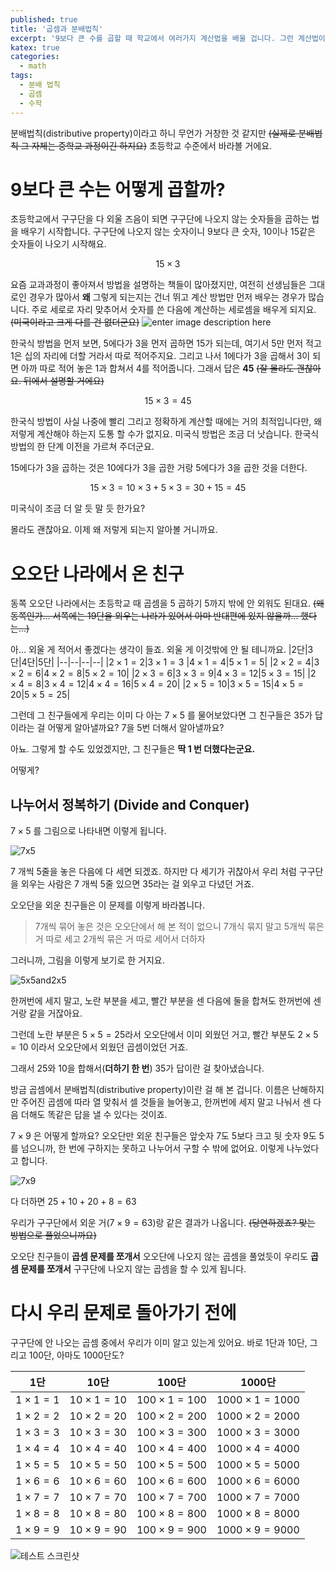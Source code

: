```yaml
---
published: true
title: '곱셈과 분배법칙'
excerpt: '9보다 큰 수를 곱할 때 학교에서 여러가지 계산법을 배울 겁니다. 그런 계산법이 왜 나왔는지 하나씩 살펴 봅시다'
katex: true
categories:
  - math
tags:
  - 분배 법칙
  - 곱셈
  - 수학
---
```


분배법칙(distributive property)이라고 하니 무언가 거창한 것 같지만 ~~(실제로 분배법칙 그 자체는 중학교 과정이긴 하지요)~~ 초등학교 수준에서 바라볼 거에요.

# 9보다 큰 수는 어떻게 곱할까?
초등학교에서 구구단을 다 외울 즈음이 되면 구구단에 나오지 않는 숫자들을 곱하는 법을 배우기 시작합니다. 구구단에 나오지 않는 숫자이니 9보다 큰 숫자, 10이나 15같은 숫자들이 나오기 시작해요.

$$ 15 \times 3 $$

요즘 교과과정이 좋아져서 방법을 설명하는 책들이 많아졌지만, 여전히 선생님들은 그대로인 경우가 많아서 **왜** 그렇게 되는지는 건너 뛰고 계산 방법만 먼저 배우는 경우가 많습니다. 주로 세로로 자리 맞추어서 숫자를 쓴 다음에 계산하는 세로셈을 배우게 되지요. ~~(미국이라고 크게 다를 건 없더군요)~~
![enter image description here](https://lh3.googleusercontent.com/mRmt9QcaFIGtOMO_20DmPW92yv2b6QqpGY4qudAjrYr1wgkaOyQ3NNqeoMZ7EZp8tk-X2GTYEt8x)

한국식 방법을 먼저 보면, 5에다가 3을 먼저 곱하면 15가 되는데, 여기서 5만 먼저 적고 1은 십의 자리에 더할 거라서 따로 적어주지요. 그리고 나서 1에다가 3을 곱해서 3이 되면 아까 따로 적어 놓은 1과 합쳐서 4를 적어줍니다. 그래서 답은 **45** ~~(잘 몰라도 괜찮아요. 뒤에서 설명할 거에요)~~

$$ 15 \times 3 = 45 $$

한국식 방법이 사실 나중에 빨리 그리고 정확하게 계산할 때에는 거의 최적입니다만, 왜 저렇게 계산해야 하는지 도통 할 수가 없지요. 미국식 방법은 조금 더 낫습니다. 한국식 방법의 한 단계 이전을 가르쳐 주더군요.

15에다가 3을 곱하는 것은 10에다가 3을 곱한 거랑 5에다가 3을 곱한 것을 더한다.

$$ 15 \times 3 = 10 \times 3 + 5 \times 3 = 30 + 15 = 45 $$

미국식이 조금 더 알 듯 말 듯 한가요?

몰라도 괜찮아요. 이제 왜 저렇게 되는지 알아볼 거니까요.

# 오오단 나라에서 온 친구
동쪽 오오단 나라에서는 초등학교 때 곱셈을 5 곱하기 5까지 밖에 안 외워도 된대요. ~~(왜 동쪽인가... 서쪽에는 19단을 외우는 나라가 있어서 아마 반대편에 있지 않을까... 했다는...)~~

아... 외울 게 적어서 좋겠다는 생각이 들죠.  외울 게 이것밖에 안 될 테니까요.
|2단|3단|4단|5단|
|--|--|--|--|
|$2 \times 1 = 2$|$3 \times 1 = 3$ |$4 \times 1 = 4$|$5 \times 1 = 5$|
|$2 \times 2 = 4$|$3 \times 2 = 6$|$4 \times 2 = 8$|$5 \times 2 = 10$|
|$2 \times 3 = 6$|$3 \times 3 = 9$|$4 \times 3 = 12$|$5 \times 3 = 15$|
|$2 \times 4 = 8$|$3 \times 4 = 12$|$4 \times 4 = 16$|$5 \times 4 = 20$|
|$2 \times 5 = 10$|$3 \times 5 = 15$|$4 \times 5 = 20$|$5 \times 5 = 25$|

그런데 그 친구들에게 우리는 이미 다 아는 $7 \times 5$ 를 물어보았다면 그 친구들은 35가 답이라는 걸 어떻게 알아낼까요? 7을 5번 더해서 알아낼까요?

아뇨. 그렇게 할 수도 있었겠지만, 그 친구들은 **딱 1 번 더했다는군요.**

어떻게?

## 나누어서 정복하기 (Divide and Conquer)

$7 \times 5$ 를 그림으로 나타내면 이렇게 됩니다.

![7x5](https://lh3.googleusercontent.com/1XnZ9pAr-dQ5tKodYL0azeuLYrx-SRP5kzM1ilmTwbeWC5yjWH3yUb0R6YBi05VmfBazTkhBTvcD)

7 개씩 5줄을 놓은 다음에 다 세면 되겠죠. 하지만 다 세기가 귀찮아서 우리 처럼 구구단을 외우는 사람은 7 개씩 5줄 있으면 35라는 걸 외우고 다녔던 거죠.

오오단을 외운 친구들은 이 문제를 이렇게 바라봅니다.

> 7개씩 묶어 놓은 것은 오오단에서 해 본 적이 없으니
> 7개식 묶지 말고
> 5개씩 묶은 거 따로 세고
> 2개씩 묶은 거 따로 세어서
> 더하자

그러니까, 그림을 이렇게 보기로 한 거지요.

![5x5and2x5](https://lh3.googleusercontent.com/NYoVINEtj38Wl3zP1H5byTB-7mdf7iOAZp7fYoNWvHnLH1rF72R2jSzKCSJq3RundlWvSK46cHXu)

한꺼번에 세지 말고, 노란 부분을 세고, 빨간 부분을 센 다음에 둘을 합쳐도 한꺼번에 센 거랑 같을 거잖아요.

그런데 노란 부분은 $5 \times 5 = 25$라서 오오단에서 이미 외웠던 거고, 빨간 부분도 $2 \times 5 = 10$ 이라서 오오단에서 외웠던 곱셈이었던 거죠.

그래서 25와 10을 합해서(**더하기 한 번**) 35가 답이란 걸 찾아냈습니다.

방금 곱셈에서 분배법칙(distributive property)이란 걸 해 본 겁니다. 이름은 난해하지만 주어진 곱셈에 따라 열 맞춰서 셀 것들을 늘어놓고, 한꺼번에 세지 말고 나눠서 센 다음 더해도 똑같은 답을 낼 수 있다는 것이죠.

$7 \times 9$ 은 어떻게 할까요? 오오단만 외운 친구들은 앞숫자 7도 5보다 크고 뒷 숫자 9도 5를 넘으니까, 한 번에 구하지는 못하고 나누어서 구할 수 밖에 없어요. 이렇게 나누었다고 합니다.

![7x9](https://lh3.googleusercontent.com/wokfsleTo6zyV4NYM1VghlKuydnOhbUrc2F-FgEgj0fvbbjNHJjGoVyJQmdB24ZcWn7D38szWNmJ)

다 더하면 $25 + 10 + 20 + 8 = 63$

우리가 구구단에서 외운 거($7 \times 9 = 63$)랑 같은 결과가 나옵니다. ~~(당연하겠죠? 맞는 방법으로 풀었으니까요)~~

오오단 친구들이 **곱셈 문제를 쪼개서** 오오단에 나오지 않는 곱셈을 풀었듯이 우리도 **곱셈 문제를 쪼개서** 구구단에 나오지 않는 곱셈을 할 수 있게 됩니다.

# 다시 우리 문제로 돌아가기 전에

구구단에 안 나오는 곱셈 중에서 우리가 이미 알고 있는게 있어요.
바로 1단과 10단, 그리고 100단, 아마도 1000단도?

|1단|10단|100단|1000단|
|--|--|--|--|
|$1 \times 1 = 1$|$10 \times 1 = 10$|$100 \times 1 = 100$|$1000 \times 1 = 1000$|
|$1 \times 2 = 2$|$10 \times 2 = 20$|$100 \times 2 = 200$|$1000 \times 2 = 2000$|
|$1 \times 3 = 3$|$10 \times 3 = 30$|$100 \times 3 = 300$|$1000 \times 3 = 3000$|
|$1 \times 4 = 4$|$10 \times 4 = 40$|$100 \times 4 = 400$|$1000 \times 4 = 4000$|
|$1 \times 5 = 5$|$10 \times 5 = 50$|$100 \times 5 = 500$|$1000 \times 5 = 5000$|
|$1 \times 6 = 6$|$10 \times 6 = 60$|$100 \times 6 = 600$|$1000 \times 6 = 6000$|
|$1 \times 7 = 7$|$10 \times 7 = 70$|$100 \times 7 = 700$|$1000 \times 7 = 7000$|
|$1 \times 8 = 8$|$10 \times 8 = 80$|$100 \times 8 = 800$|$1000 \times 8 = 8000$|
|$1 \times 9 = 9$|$10 \times 9 = 90$|$100 \times 9 = 900$|$1000 \times 9 = 9000$|


![테스트 스크린샷](https://lh3.googleusercontent.com/pkTcX5of-2Ta9urnMuKiNsSy95yezCV9_x8jT0amhMiakejo7fOny62NxXlxoqbT7tolivIDse8f=w2700)
<!--stackedit_data:
eyJoaXN0b3J5IjpbLTEwODQ2MDA1OTQsMTIzODEzMzEwNiwtMT
EwMzY2NTQ2LDExNDU3NjA4MzMsLTE4NDU5NzQwNjEsLTIwNzQz
NDE0NTksLTE4NzU4MDk2NTgsMjEwOTk1NDg4MSw2MzA3MjMxNT
UsODk0MDMwNDYwLC0zNzg4NjE4MzIsLTgwODgwMTQ5NSwtODUx
NzQ2NzI3LDc0OTExNzU3OCwtOTc3MjM2NzcyLDExMDczMjIxNT
gsLTc0NjkzNzIzNCwtMjAzNzc2MTE0OCwtMTk3NjExMTkxMF19

-->